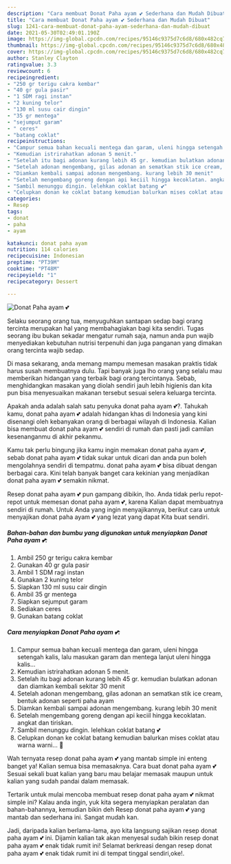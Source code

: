 ```yaml
---
description: "Cara membuat Donat Paha ayam 💕 Sederhana dan Mudah Dibuat"
title: "Cara membuat Donat Paha ayam 💕 Sederhana dan Mudah Dibuat"
slug: 1241-cara-membuat-donat-paha-ayam-sederhana-dan-mudah-dibuat
date: 2021-05-30T02:49:01.190Z
image: https://img-global.cpcdn.com/recipes/95146c9375d7c6d8/680x482cq70/donat-paha-ayam-💕-foto-resep-utama.jpg
thumbnail: https://img-global.cpcdn.com/recipes/95146c9375d7c6d8/680x482cq70/donat-paha-ayam-💕-foto-resep-utama.jpg
cover: https://img-global.cpcdn.com/recipes/95146c9375d7c6d8/680x482cq70/donat-paha-ayam-💕-foto-resep-utama.jpg
author: Stanley Clayton
ratingvalue: 3.3
reviewcount: 6
recipeingredient:
- "250 gr terigu cakra kembar"
- "40 gr gula pasir"
- "1 SDM ragi instan"
- "2 kuning telor"
- "130 ml susu cair dingin"
- "35 gr mentega"
- "sejumput garam"
- " ceres"
- "batang coklat"
recipeinstructions:
- "Campur semua bahan kecuali mentega dan garam, uleni hingga setengah kalis, lalu masukan garam dan mentega lanjut uleni hingga kalis..."
- "Kemudian istrirahatkan adonan 5 menit."
- "Setelah itu bagi adonan kurang lebih 45 gr. kemudian bulatkan adonan dan diamkan kembali sekitar 30 menit"
- "Setelah adonan mengembang, gilas adonan an sematkan stik ice cream, bentuk adonan seperti paha ayam"
- "Diamkan kembali sampai adonan mengembang. kurang lebih 30 menit"
- "Setelah mengembang goreng dengan api keciil hingga kecoklatan. angkat dan tiriskan."
- "Sambil menunggu dingin. lelehkan coklat batang 💕"
- "Celupkan donan ke coklat batang kemudian balurkan mises coklat atau warna warni... 🥰"
categories:
- Resep
tags:
- donat
- paha
- ayam

katakunci: donat paha ayam 
nutrition: 114 calories
recipecuisine: Indonesian
preptime: "PT39M"
cooktime: "PT48M"
recipeyield: "1"
recipecategory: Dessert

---
```



![Donat Paha ayam 💕](https://img-global.cpcdn.com/recipes/95146c9375d7c6d8/680x482cq70/donat-paha-ayam-💕-foto-resep-utama.jpg)

Selaku seorang orang tua, menyuguhkan santapan sedap bagi orang tercinta merupakan hal yang membahagiakan bagi kita sendiri. Tugas seorang ibu bukan sekadar mengatur rumah saja, namun anda pun wajib menyediakan kebutuhan nutrisi terpenuhi dan juga panganan yang dimakan orang tercinta wajib sedap.

Di masa  sekarang, anda memang mampu memesan masakan praktis tidak harus susah membuatnya dulu. Tapi banyak juga lho orang yang selalu mau memberikan hidangan yang terbaik bagi orang tercintanya. Sebab, menghidangkan masakan yang diolah sendiri jauh lebih higienis dan kita pun bisa menyesuaikan makanan tersebut sesuai selera keluarga tercinta. 



Apakah anda adalah salah satu penyuka donat paha ayam 💕?. Tahukah kamu, donat paha ayam 💕 adalah hidangan khas di Indonesia yang kini disenangi oleh kebanyakan orang di berbagai wilayah di Indonesia. Kalian bisa membuat donat paha ayam 💕 sendiri di rumah dan pasti jadi camilan kesenanganmu di akhir pekanmu.

Kamu tak perlu bingung jika kamu ingin memakan donat paha ayam 💕, sebab donat paha ayam 💕 tidak sukar untuk dicari dan anda pun boleh mengolahnya sendiri di tempatmu. donat paha ayam 💕 bisa dibuat dengan berbagai cara. Kini telah banyak banget cara kekinian yang menjadikan donat paha ayam 💕 semakin nikmat.

Resep donat paha ayam 💕 pun gampang dibikin, lho. Anda tidak perlu repot-repot untuk memesan donat paha ayam 💕, karena Kalian dapat membuatnya sendiri di rumah. Untuk Anda yang ingin menyajikannya, berikut cara untuk menyajikan donat paha ayam 💕 yang lezat yang dapat Kita buat sendiri.

<!--inarticleads1-->

##### Bahan-bahan dan bumbu yang digunakan untuk menyiapkan Donat Paha ayam 💕:

1. Ambil 250 gr terigu cakra kembar
1. Gunakan 40 gr gula pasir
1. Ambil 1 SDM ragi instan
1. Gunakan 2 kuning telor
1. Siapkan 130 ml susu cair dingin
1. Ambil 35 gr mentega
1. Siapkan sejumput garam
1. Sediakan  ceres
1. Gunakan batang coklat




<!--inarticleads2-->

##### Cara menyiapkan Donat Paha ayam 💕:

1. Campur semua bahan kecuali mentega dan garam, uleni hingga setengah kalis, lalu masukan garam dan mentega lanjut uleni hingga kalis...
1. Kemudian istrirahatkan adonan 5 menit.
1. Setelah itu bagi adonan kurang lebih 45 gr. kemudian bulatkan adonan dan diamkan kembali sekitar 30 menit
1. Setelah adonan mengembang, gilas adonan an sematkan stik ice cream, bentuk adonan seperti paha ayam
1. Diamkan kembali sampai adonan mengembang. kurang lebih 30 menit
1. Setelah mengembang goreng dengan api keciil hingga kecoklatan. angkat dan tiriskan.
1. Sambil menunggu dingin. lelehkan coklat batang 💕
1. Celupkan donan ke coklat batang kemudian balurkan mises coklat atau warna warni... 🥰




Wah ternyata resep donat paha ayam 💕 yang mantab simple ini enteng banget ya! Kalian semua bisa memasaknya. Cara buat donat paha ayam 💕 Sesuai sekali buat kalian yang baru mau belajar memasak maupun untuk kalian yang sudah pandai dalam memasak.

Tertarik untuk mulai mencoba membuat resep donat paha ayam 💕 nikmat simple ini? Kalau anda ingin, yuk kita segera menyiapkan peralatan dan bahan-bahannya, kemudian bikin deh Resep donat paha ayam 💕 yang mantab dan sederhana ini. Sangat mudah kan. 

Jadi, daripada kalian berlama-lama, ayo kita langsung sajikan resep donat paha ayam 💕 ini. Dijamin kalian tak akan menyesal sudah bikin resep donat paha ayam 💕 enak tidak rumit ini! Selamat berkreasi dengan resep donat paha ayam 💕 enak tidak rumit ini di tempat tinggal sendiri,oke!.


